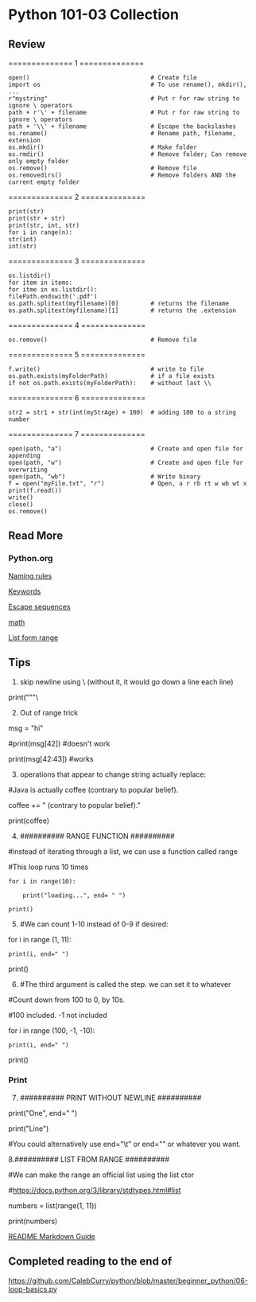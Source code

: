 # Python 101-03 Collection

## Review
============== 1 ==============

    open()                                  # Create file
    import os                               # To use rename(), mkdir(), ...
    r"mystring"                             # Put r for raw string to ignore \ operators
    path + r'\' + filename                  # Put r for raw string to ignore \ operators
    path + '\\' + filename                  # Escape the backslashes
    os.rename()                             # Rename path, filename, extension
    os.mkdir()                              # Make folder
    os.rmdir()                              # Remove folder; Can remove only empty folder
    os.remove()                             # Remove file
    os.removedirs()                         # Remove folders AND the current empty folder 

============== 2 ==============

    print(str)
    print(str + str)
    print(str, int, str)
    for i in range(n):
    str(int)
    int(str)

============== 3 ==============

    os.listdir()
    for item in items:
    for itme in os.listdir():
    filePath.endswith('.pdf')
    os.path.splitext(myfilename)[0]         # returns the filename
    os.path.splitext(myfilename)[1]         # returns the .extension

============== 4 ==============

    os.remove()                             # Remove file

============== 5 ==============

    f.write()                               # write to file
    os.path.exists(myFolderPath)            # if a file exists
    if not os.path.exists(myFolderPath):    # without last \\

============== 6 ==============

    str2 = str1 + str(int(myStrAge) + 100)  # adding 100 to a string number

============== 7 ==============

    open(path, "a")                         # Create and open file for appending
    open(path, "w")                         # Create and open file for overwriting 
    open(path, "wb")                        # Write binary 
    f = open("myFile.txt", "r")             # Open, a r rb rt w wb wt x
    print(f.read())
    write()
    close()
    os.remove()


## Read More
### Python.org

[Naming rules](https://www.python.org/dev/peps/pep-0008/#function-and-variable-names "Naming Rules")

[Keywords](https://docs.python.org/3/reference/lexical_analysis.html#keywords)

[Escape sequences](https://docs.python.org/2.0/ref/strings.html)

[math](https://docs.python.org/3/library/math.html)

[List form range](https://docs.python.org/3/library/stdtypes.html#list)


## Tips
1. skip newline using \ (without it, it would go down a line each line)

print("""\

2. Out of range trick

msg = "hi"

#print(msg[42]) #doesn't work

print(msg[42:43]) #works 


3. operations that appear to change string actually replace:

#Java is actually coffee (contrary to popular belief).

coffee += " (contrary to popular belief)."

print(coffee)


4. ########## RANGE FUNCTION ##########

#instead of iterating through a list, we can use a function called range

#This loop runs 10 times

    for i in range(10):

        print("loading...", end= " ")

    print()


5. #We can count 1-10 instead of 0-9 if desired:

for i in range (1, 11):

    print(i, end=" ")

print()


6. #The third argument is called the step. we can set it to whatever

#Count down from 100 to 0, by 10s.

#100 included. -1 not included

for i in range (100, -1, -10):

    print(i, end=" ")

print()


### Print
7. ########## PRINT WITHOUT NEWLINE ##########

print("One", end=" ")

print("Line")

#You could alternatively use end="\t" or end="" or whatever you want.


8.########## LIST FROM RANGE ##########

#We can make the range an official list using the list ctor

#https://docs.python.org/3/library/stdtypes.html#list

numbers = list(range(1, 11))

print(numbers)




[README Markdown Guide](https://github.com/adam-p/markdown-here/wiki/Markdown-Cheatsheet)

## Completed reading to the end of 
https://github.com/CalebCurry/python/blob/master/beginner_python/06-loop-basics.py
